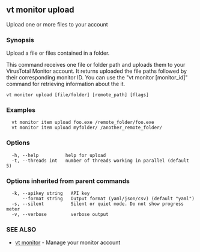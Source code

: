 ## vt monitor upload

Upload one or more files to your account

### Synopsis

Upload a file or files contained in a folder.

This command receives one file or folder path and uploads them to your
VirusTotal Monitor account. It returns uploaded the file paths followed by their
corresponding monitor ID.
You can use the "vt monitor [monitor_id]" command for retrieving
information about the it.

```
vt monitor upload [file/folder] [remote_path] [flags]
```

### Examples

```
  vt monitor item upload foo.exe /remote_folder/foo.exe
  vt monitor item upload myfolder/ /another_remote_folder/
```

### Options

```
  -h, --help          help for upload
  -t, --threads int   number of threads working in parallel (default 5)
```

### Options inherited from parent commands

```
  -k, --apikey string   API key
      --format string   Output format (yaml/json/csv) (default "yaml")
  -s, --silent          Silent or quiet mode. Do not show progress meter
  -v, --verbose         verbose output
```

### SEE ALSO

* [vt monitor](vt_monitor.md)	 - Manage your monitor account

